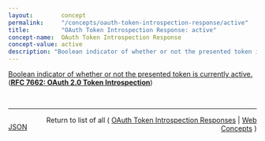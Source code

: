 ```yaml
---
layout:        concept
permalink:     "/concepts/oauth-token-introspection-response/active"
title:         "OAuth Token Introspection Response: active"
concept-name:  OAuth Token Introspection Response
concept-value: active
description: "Boolean indicator of whether or not the presented token is currently active."
---
```


[Boolean indicator of whether or not the presented token is currently active.](http://tools.ietf.org/html/rfc7662#section-2.2 "Read documentation for OAuth Token Introspection Response &#34;active&#34;") (**[RFC 7662: OAuth 2.0 Token Introspection](/specs/IETF/RFC/7662 "This specification defines a method for a protected resource to query an OAuth 2.0 authorization server to determine the active state of an OAuth 2.0 token and to determine meta-information about this token. OAuth 2.0 deployments can use this method to convey information about the authorization context of the token from the authorization server to the protected resource.")**)

<br/>
<hr/>

<p style="float : left"><a href="./active.json" title="JSON representing this particular Web Concept value">JSON</a></p>
<p style="text-align: right">Return to list of all ( <a href="../oauth-token-introspection-response/">OAuth Token Introspection Responses</a> | <a href="../">Web Concepts</a> )</p>
